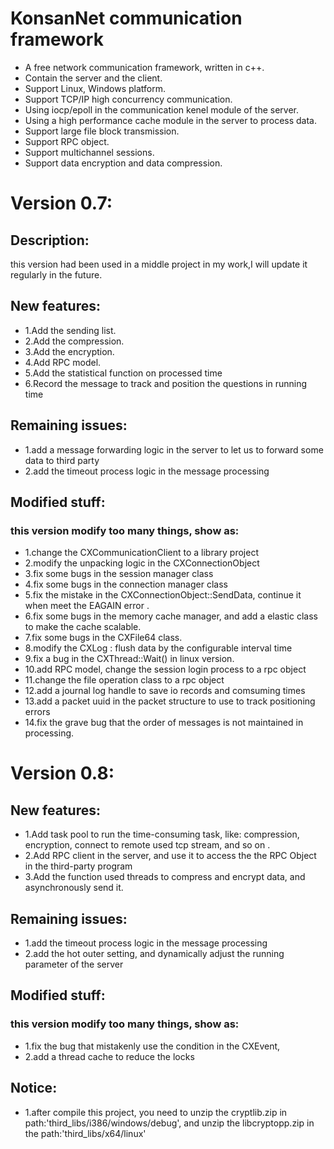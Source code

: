 # KonsanNet communication framework
* A free network communication framework, written in c++.
* Contain the server and the client.
* Support Linux, Windows platform.
* Support TCP/IP high concurrency communication.
* Using iocp/epoll in the communication kenel module of the server.
* Using a high performance cache module in the server to process data. 
* Support large file block transmission.
* Support RPC object.
* Support multichannel sessions.
* Support data encryption and data compression.


# Version 0.7:
## Description:
   this version had been used in a middle project in my work,I will update it regularly in the future.

## New features:
*  1.Add the sending list.
*  2.Add the compression.
*  3.Add the encryption.
*  4.Add RPC model.
*  5.Add the statistical function on processed time
*  6.Record the message to track and position the questions in running time
   
## Remaining issues:
*    1.add a message forwarding logic in the server to let us to forward some data to third party
*    2.add the timeout process logic in the message processing
   
## Modified stuff: 
### this version modify too many things, show as:  
*  1.change the CXCommunicationClient to a library project
*  2.modify the unpacking logic in the CXConnectionObject
*  3.fix some bugs in the session manager class
*  4.fix some bugs in the connection manager class
*  5.fix the mistake in the CXConnectionObject::SendData, continue it when meet the EAGAIN error .
*  6.fix some bugs in the memory cache manager, and add a elastic class to make the cache scalable.
*  7.fix some bugs in the CXFile64 class.
*  8.modify the CXLog : flush data by the configurable interval time
*  9.fix a bug in the CXThread::Wait() in linux version.
*  10.add RPC model, change the session login process to a rpc object
*  11.change the file operation class to a rpc object
*  12.add a journal log handle to save io records and comsuming times
*  13.add a packet uuid in the packet structure to use to track positioning errors
*  14.fix the grave bug that the order of messages is not maintained in processing.

# Version 0.8:

## New features:
*  1.Add task pool to run the time-consuming task, like: compression, encryption, connect to remote used tcp stream, and so on .
*  2.Add RPC client in the server, and use it to access the the RPC Object in the third-party program
*  3.Add the function used threads to compress and encrypt data, and asynchronously send it.
   
## Remaining issues:
*  1.add the timeout process logic in the message processing
*  2.add the hot outer setting, and dynamically adjust the running parameter of the server
   
## Modified stuff: 
### this version modify too many things, show as:  
*  1.fix the bug that mistakenly use the condition in the CXEvent,
*  2.add a thread cache to reduce the locks

## Notice: 
*  1.after compile this project, you need to unzip the cryptlib.zip in path:'third_libs/i386/windows/debug', and unzip the libcryptopp.zip in the path:'third_libs/x64/linux' 

